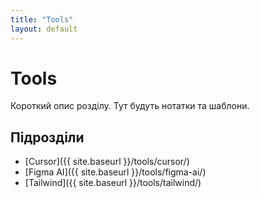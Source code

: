 ```yaml
---
title: "Tools"
layout: default
---
```


# Tools
Короткий опис розділу. Тут будуть нотатки та шаблони.

## Підрозділи
- [Cursor]({{ site.baseurl }}/tools/cursor/)
- [Figma AI]({{ site.baseurl }}/tools/figma-ai/)
- [Tailwind]({{ site.baseurl }}/tools/tailwind/)
